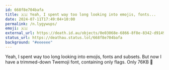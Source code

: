 ```yaml
---
id: 668f8e704bafa
title: 🇦🇺 Yeah, I spent way too long looking into emojis, fonts...
date: 2024-07-11T17:49:04+10:00
permalink: /n.lygywups/
emoji: 🇦🇺
external_url: https://death.id.au/objects/0e03068e-6866-8f8e-8342-d91490914473
status_url: https://deathau.status.lol/668f8e704bafa
background: "#eeeeee"
---
```


Yeah, I spent way too long looking into emojis, fonts and subsets. But now I have a trimmed-down Twemoji font, containing only flags. Only 76KB 🤏
